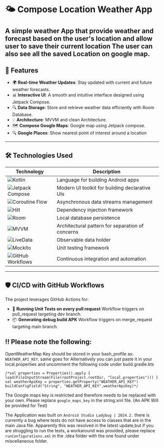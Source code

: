 # 🌤️ Compose Location Weather App

A simple weather App that provide weather and forecast based on the user's location and allow user
to save their current location
The user can also see all the saved Location on google map.
---

## 🚀 Features

- 🌍 **Real-time Weather Updates**: Stay updated with current and future weather forecasts.
- 📊 **Interactive UI**: A smooth and intuitive interface designed using Jetpack Compose.
- 🔍 **Data Storage**: Store and retrieve weather data efficiently with Room Database.
- 💡 **Architecture**: MVVM and clean Architecture.
- 🗺️ **Compose Google Maps**: Google map using Jetpack compose.
- 🔍 **Google Places**: Show nearest point of interest around a location

---

## 🛠️ Technologies Used

| Technology                                                                                                                | Description                                      |
|---------------------------------------------------------------------------------------------------------------------------|--------------------------------------------------|
| ![Kotlin](https://img.shields.io/badge/-Kotlin-blue?style=flat-square&logo=kotlin&logoColor=white)                        | Language for building Android apps               |
| ![Jetpack Compose](https://img.shields.io/badge/-Jetpack%20Compose-purple?style=flat-square&logo=android&logoColor=white) | Modern UI toolkit for building declarative UIs   |
| ![Coroutine Flow](https://img.shields.io/badge/-Coroutine%20Flow-green?style=flat-square&logo=kotlin&logoColor=white)     | Asynchronous data streams management             |
| ![Hilt](https://img.shields.io/badge/-Hilt-darkgreen?style=flat-square&logo=dagger&logoColor=white)                       | Dependency injection framework                   |
| ![Room](https://img.shields.io/badge/-Room-orange?style=flat-square&logo=android&logoColor=white)                         | Local database persistence                       |
| ![MVVM](https://img.shields.io/badge/-MVVM-yellow?style=flat-square&logo=android&logoColor=white)                         | Architectural pattern for separation of concerns |
| ![LiveData](https://img.shields.io/badge/-LiveData-red?style=flat-square&logo=android&logoColor=white)                    | Observable data holder                           |
| ![Mockito](https://img.shields.io/badge/-Mockito-lightblue?style=flat-square&logo=java&logoColor=white)                   | Unit testing framework                           |
| ![GitHub Workflows](https://img.shields.io/badge/-GitHub%20Workflows-black?style=flat-square&logo=github&logoColor=white) | Continuous integration and automation            |

---

## 🛡️ CI/CD with GitHub Workflows

The project leverages GitHub Actions for:

- 🚨 **Running Unit Tests on every pull request**
 Workflow triggers on pull_request targeting dev branch.
- 📦 **Generating debug build APK**
Workflow triggers on merge_request targeting main branch.

## ‼️ Please note the following:

OpenWeatherMap Key should be stored in your bash_profile as: `WEATHER_API_KEY`.
same goes for 
Alternatively you can just paste it in your local.properties
and uncomment the following code under build.gradle.kts

    /*val properties = Properties().apply { load(FileInputStream(File(rootProject.rootDir, "local.properties"))) }
    val weatherApiKey = properties.getProperty("WEATHER_API_KEY")
    buildConfigField("String", "WEATHER_API_KEY",weatherApiKey)*/ 

The Google maps key is restricted and therefore needs to be replaced with your own. Please replace
`google_maps_key` in the string.xml file. (An APK Will be provided for Test)

The Application was built on `Android Studio Ladybug | 2024.2.` there is currently a bug where tests
do not have access to classes that are in the main Java file. Apparently this was resolved in the
latest update,but if you are struggling to run the tests, a workaround was provided, please
replace `runConfigurations.xml` in the .idea folder with the one found under miscellaneous folder.
